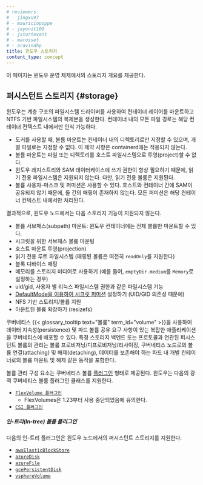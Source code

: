```yaml
---
# reviewers:
# - jingxu97
# - mauriciopoppe
# - jayunit100
# - jsturtevant
# - marosset
# - aravindhp
title: 윈도우 스토리지
content_type: concept
---
```


<!-- overview -->

이 페이지는 윈도우 운영 체제에서의 스토리지 개요를 제공한다.

<!-- body -->

## 퍼시스턴트 스토리지 {#storage}

윈도우는 계층 구조의 파일시스템 드라이버를 사용하여 
컨테이너 레이어를 마운트하고 NTFS 기반 파일시스템의 복제본을 생성한다. 
컨테이너 내의 모든 파일 경로는 해당 컨테이너 컨텍스트 내에서만 인식 가능하다.

* 도커를 사용할 때, 볼륨 마운트는 컨테이너 내의 디렉토리로만 지정할 수 있으며, 개별 파일로는 지정할 수 없다. 
  이 제약 사항은 containerd에는 적용되지 않는다.
* 볼륨 마운트는 파일 또는 디렉토리를 호스트 파일시스템으로 투영(project)할 수 없다.
* 윈도우 레지스트리와 SAM 데이터케이스에 쓰기 권한이 항상 필요하기 때문에, 
  읽기 전용 파일시스템은 지원되지 않는다. 다만, 읽기 전용 볼륨은 지원된다.
* 볼륨 사용자-마스크 및 퍼미션은 사용할 수 있다. 
  호스트와 컨테이너 간에 SAM이 공유되지 않기 때문에, 둘 간의 매핑이 존재하지 않는다. 
  모든 퍼미션은 해당 컨테이너 컨텍스트 내에서만 처리된다.

결과적으로, 윈도우 노드에서는 다음 스토리지 기능이 지원되지 않는다.

* 볼륨 서브패스(subpath) 마운트: 윈도우 컨테이너에는 전체 볼륨만 마운트할 수 있다.
* 시크릿을 위한 서브패스 볼륨 마운팅
* 호스트 마운트 투영(projection)
* 읽기 전용 루트 파일시스템 (매핑된 볼륨은 여전히 `readOnly`를 지원한다)
* 블록 디바이스 매핑
* 메모리를 스토리지 미디어로 사용하기 (예를 들어, `emptyDir.medium`를 `Memory`로 설정하는 경우)
* uid/gid, 사용자 별 리눅스 파일시스템 권한과 같은 파일시스템 기능
* [DefaultMode을 이용하여 시크릿 퍼미션](/ko/docs/concepts/configuration/secret/#시크릿-파일-퍼미션) 설정하기 (UID/GID 의존성 때문에)
* NFS 기반 스토리지/볼륨 지원
* 마운트된 볼륨 확장하기 (resizefs)

쿠버네티스 {{< glossary_tooltip text="볼륨" term_id="volume" >}}을 사용하여 
데이터 지속성(persistence) 및 파드 볼륨 공유 요구 사항이 있는 
복잡한 애플리케이션을 쿠버네티스에 배포할 수 있다. 
특정 스토리지 백엔드 또는 프로토콜과 연관된 퍼시스턴트 볼륨의 관리는 
볼륨 프로비저닝/디프로비저닝/리사이징, 
쿠버네티스 노드로의 볼륨 연결(attaching) 및 해제(detaching), 
데이터를 보존해야 하는 파드 내 개별 컨테이너로의 볼륨 마운트 및 해제 같은 동작을 포함한다.

볼륨 관리 구성 요소는 쿠버네티스 볼륨 
[플러그인](/ko/docs/concepts/storage/volumes/#volume-types) 형태로 제공된다. 
윈도우는 다음의 광역 쿠버네티스 볼륨 플러그인 클래스를 지원한다.

* [`FlexVolume 플러그인`](/ko/docs/concepts/storage/volumes/#flexVolume)
  * FlexVolumes은 1.23부터 사용 중단되었음에 유의한다.
* [`CSI 플러그인`](/ko/docs/concepts/storage/volumes/#csi)

##### 인-트리(In-tree) 볼륨 플러그인

다음의 인-트리 플러그인은 윈도우 노드에서의 퍼시스턴트 스토리지를 지원한다.

* [`awsElasticBlockStore`](/ko/docs/concepts/storage/volumes/#awselasticblockstore)
* [`azureDisk`](/ko/docs/concepts/storage/volumes/#azuredisk)
* [`azureFile`](/ko/docs/concepts/storage/volumes/#azurefile)
* [`gcePersistentDisk`](/ko/docs/concepts/storage/volumes/#gcepersistentdisk)
* [`vsphereVolume`](/ko/docs/concepts/storage/volumes/#vspherevolume)

